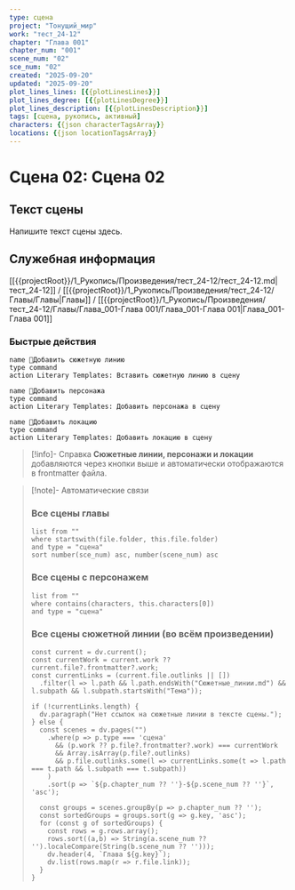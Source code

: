```yaml
---
type: сцена
project: "Тонущий_мир"
work: "тест_24-12"
chapter: "Глава 001"
chapter_num: "001"
scene_num: "02"
sce_num: "02"
created: "2025-09-20"
updated: "2025-09-20"
plot_lines_lines: [{{plotLinesLines}}]
plot_lines_degree: [{{plotLinesDegree}}]
plot_lines_description: [{{plotLinesDescription}}]
tags: [сцена, рукопись, активный]
characters: {{json characterTagsArray}}
locations: {{json locationTagsArray}}
---
```


# Сцена 02: Сцена 02

## Текст сцены

Напишите текст сцены здесь.
## Служебная информация

[[{{projectRoot}}/1_Рукопись/Произведения/тест_24-12/тест_24-12.md|тест_24-12]] / [[{{projectRoot}}/1_Рукопись/Произведения/тест_24-12/Главы/Главы|Главы]] / [[{{projectRoot}}/1_Рукопись/Произведения/тест_24-12/Главы/Глава_001-Глава 001/Глава_001-Глава 001|Глава_001-Глава 001]]

### Быстрые действия
 
<div class="button-row">

```button
name 🧩Добавить сюжетную линию
type command
action Literary Templates: Вставить сюжетную линию в сцену
```

```button
name 👤Добавить персонажа
type command
action Literary Templates: Добавить персонажа в сцену
```

```button
name 📍Добавить локацию
type command
action Literary Templates: Добавить локацию в сцену
```

</div>

> [!info]- Справка
> **Сюжетные линии, персонажи и локации** добавляются через кнопки выше и автоматически отображаются в frontmatter файла.

> [!note]- Автоматические связи
> 
> ### Все сцены главы
> ```dataview
> list from ""
> where startswith(file.folder, this.file.folder)
> and type = "сцена"
> sort number(sce_num) asc, number(scene_num) asc
> ```
> 
> ### Все сцены с персонажем
> ```dataview
> list from ""
> where contains(characters, this.characters[0])
> and type = "сцена"
> ```
> 
> ### Все сцены сюжетной линии (во всём произведении)
> ```dataviewjs
> const current = dv.current();
> const currentWork = current.work ?? current.file?.frontmatter?.work;
> const currentLinks = (current.file.outlinks || [])
>   .filter(l => l.path && l.path.endsWith("Сюжетные_линии.md") && l.subpath && l.subpath.startsWith("Тема"));
> 
> if (!currentLinks.length) {
>   dv.paragraph("Нет ссылок на сюжетные линии в тексте сцены.");
> } else {
>   const scenes = dv.pages("")
>     .where(p => p.type === 'сцена'
>       && (p.work ?? p.file?.frontmatter?.work) === currentWork
>       && Array.isArray(p.file?.outlinks)
>       && p.file.outlinks.some(l => currentLinks.some(t => l.path === t.path && l.subpath === t.subpath))
>     )
>     .sort(p => `${p.chapter_num ?? ''}-${p.scene_num ?? ''}`, 'asc');
> 
>   const groups = scenes.groupBy(p => p.chapter_num ?? '');
>   const sortedGroups = groups.sort(g => g.key, 'asc');
>   for (const g of sortedGroups) {
>     const rows = g.rows.array();
>     rows.sort((a,b) => String(a.scene_num ?? '').localeCompare(String(b.scene_num ?? '')));
>     dv.header(4, `Глава ${g.key}`);
>     dv.list(rows.map(r => r.file.link));
>   }
> }
> ```
